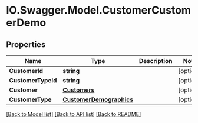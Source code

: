 # IO.Swagger.Model.CustomerCustomerDemo
## Properties

Name | Type | Description | Notes
------------ | ------------- | ------------- | -------------
**CustomerId** | **string** |  | [optional] 
**CustomerTypeId** | **string** |  | [optional] 
**Customer** | [**Customers**](Customers.md) |  | [optional] 
**CustomerType** | [**CustomerDemographics**](CustomerDemographics.md) |  | [optional] 

[[Back to Model list]](../README.md#documentation-for-models) [[Back to API list]](../README.md#documentation-for-api-endpoints) [[Back to README]](../README.md)

